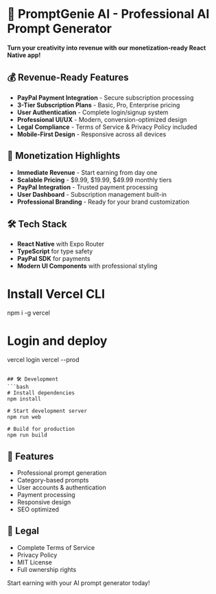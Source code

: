 # 🚀 PromptGenie AI - Professional AI Prompt Generator

**Turn your creativity into revenue with our monetization-ready React Native app!**

## 💰 Revenue-Ready Features
- **PayPal Payment Integration** - Secure subscription processing
- **3-Tier Subscription Plans** - Basic, Pro, Enterprise pricing
- **User Authentication** - Complete login/signup system
- **Professional UI/UX** - Modern, conversion-optimized design
- **Legal Compliance** - Terms of Service & Privacy Policy included
- **Mobile-First Design** - Responsive across all devices

## 🎯 Monetization Highlights
- **Immediate Revenue** - Start earning from day one
- **Scalable Pricing** - $9.99, $19.99, $49.99 monthly tiers
- **PayPal Integration** - Trusted payment processing
- **User Dashboard** - Subscription management built-in
- **Professional Branding** - Ready for your brand customization

## 🛠 Tech Stack
- **React Native** with Expo Router
- **TypeScript** for type safety
- **PayPal SDK** for payments
- **Modern UI Components** with professional styling
# Install Vercel CLI
npm i -g vercel

# Login and deploy
vercel login
vercel --prod
```

## 🛠 Development
```bash
# Install dependencies
npm install

# Start development server
npm run web

# Build for production
npm run build
```

## 📱 Features
- Professional prompt generation
- Category-based prompts
- User accounts & authentication
- Payment processing
- Responsive design
- SEO optimized

## 📄 Legal
- Complete Terms of Service
- Privacy Policy
- MIT License
- Full ownership rights

Start earning with your AI prompt generator today!